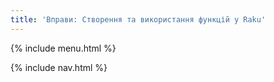 ```yaml
---
title: 'Вправи: Створення та використання функцій у Raku'
---
```


{% include menu.html %}

{% include nav.html %}